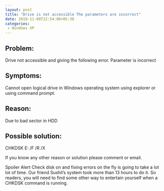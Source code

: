 ```yaml
---
layout: post
title: "Drive is not accessible The parameters are incorrect"
date: 2010-11-08T22:54:00+05:30
categories:
 - Windows XP
---
```

## Problem:
Drive not accessible and giving the following error.
Parameter is incorrect

## Symptoms:
Cannot open logical drive in Windows operating system using explorer or using command prompt.

## Reason:
Due to bad sector in HDD

## Possible solution:
CHKDSK E: /F /R /X

If you know any other reason or solution please comment or email.

Spoiler Alert
Check disk on and fixing errors on the fly is going to take a lot lot of time. Our friend Sushil’s system took more than 13 hours to do it. So readers, you will need to find some other way to entertain yourself when a CHKDSK command is running.
